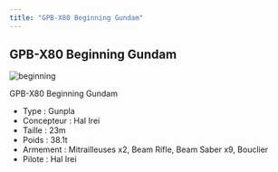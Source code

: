 ```yaml
---
title: "GPB-X80 Beginning Gundam"
---
```


GPB-X80 Beginning Gundam
------------------------

![beginning](/images/stories/saga/gunplabuilders/mechas/beginning.png)


GPB-X80 Beginning Gundam


- Type : Gunpla  
- Concepteur : Hal Irei  
- Taille : 23m  
- Poids : 38.1t  
- Armement : Mitrailleuses x2, Beam Rifle, Beam Saber x9, Bouclier  
- Pilote : Hal Irei

